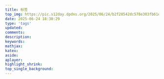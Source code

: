 ```yaml
---
title: 标签
top_img: https://pic.s12day.dpdns.org/2025/06/24/b2f28542dc578e303fb61e5a146cab52.jpg
date: 2025-06-24 18:30:29
type: 'tags'
updated:
comments:
description:
keywords:
mathjax:
katex:
aside:
aplayer:
highlight_shrink:
top_single_background:
---
```

